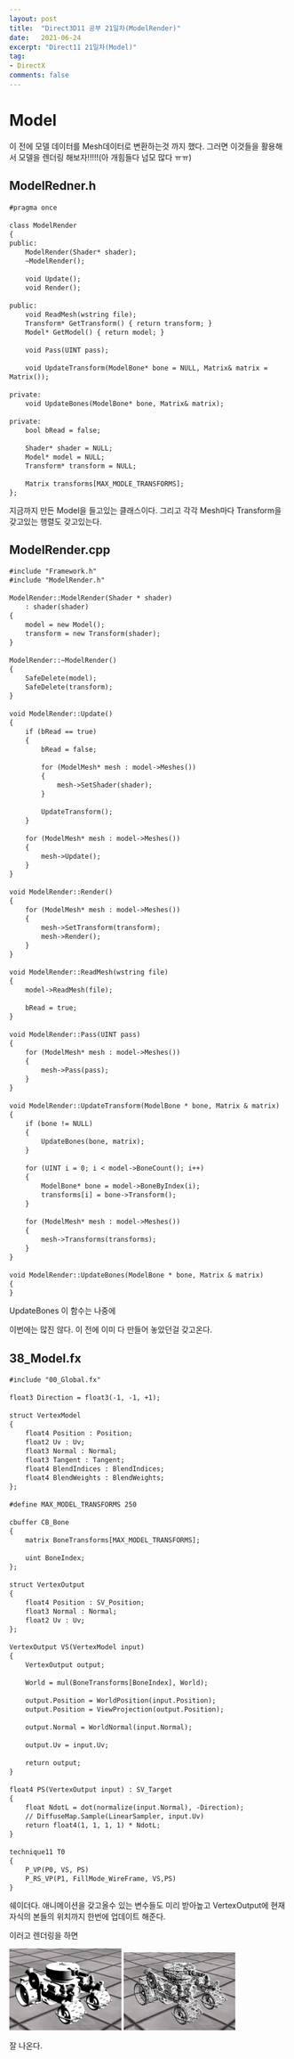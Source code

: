 ```yaml
---
layout: post
title:  "Direct3D11 공부 21일차(ModelRender)"
date:   2021-06-24
excerpt: "Direct11 21일차(Model)"
tag:
- DirectX
comments: false
---
```


# Model
이 전에 모델 데이터를 Mesh데이터로 변환하는것 까지 했다. 그러면 이것들을 활용해서 모델을 렌더링 해보자!!!!!(아 개힘들다 넘모 많다 ㅠㅠ)

## ModelRedner.h
```
#pragma once

class ModelRender
{
public:
	ModelRender(Shader* shader);	
	~ModelRender();

	void Update();
	void Render();

public:
	void ReadMesh(wstring file);
	Transform* GetTransform() { return transform; }
	Model* GetModel() { return model; }

	void Pass(UINT pass);

	void UpdateTransform(ModelBone* bone = NULL, Matrix& matrix = Matrix());

private:
	void UpdateBones(ModelBone* bone, Matrix& matrix);

private:
	bool bRead = false;

	Shader* shader = NULL;
	Model* model = NULL;
	Transform* transform = NULL;

	Matrix transforms[MAX_MODLE_TRANSFORMS];
};
```
지금까지 만든 Model을 들고있는 클래스이다. 그리고 각각 Mesh마다 Transform을 갖고있는 행렬도 갖고있는다.

## ModelRender.cpp
```
#include "Framework.h"
#include "ModelRender.h"

ModelRender::ModelRender(Shader * shader)
	: shader(shader)
{
	model = new Model();
	transform = new Transform(shader);
}

ModelRender::~ModelRender()
{
	SafeDelete(model);
	SafeDelete(transform);
}

void ModelRender::Update()
{
	if (bRead == true)
	{
		bRead = false;

		for (ModelMesh* mesh : model->Meshes())
		{
			mesh->SetShader(shader);
		}

		UpdateTransform();
	}

	for (ModelMesh* mesh : model->Meshes())
	{
		mesh->Update();
	}
}

void ModelRender::Render()
{
	for (ModelMesh* mesh : model->Meshes())
	{
		mesh->SetTransform(transform);
		mesh->Render();
	}
}

void ModelRender::ReadMesh(wstring file)
{
	model->ReadMesh(file);

	bRead = true;
}

void ModelRender::Pass(UINT pass)
{
	for (ModelMesh* mesh : model->Meshes())
	{
		mesh->Pass(pass);
	}
}

void ModelRender::UpdateTransform(ModelBone * bone, Matrix & matrix)
{
	if (bone != NULL)
	{
		UpdateBones(bone, matrix);
	}

	for (UINT i = 0; i < model->BoneCount(); i++)
	{
		ModelBone* bone = model->BoneByIndex(i);
		transforms[i] = bone->Transform();
	}

	for (ModelMesh* mesh : model->Meshes())
	{
		mesh->Transforms(transforms);
	}
}

void ModelRender::UpdateBones(ModelBone * bone, Matrix & matrix)
{
}
```
UpdateBones 이 함수는 나중에

이번에는 많진 않다. 이 전에 이미 다 만들어 놓았던걸 갖고온다.

## 38_Model.fx
```
#include "00_Global.fx"

float3 Direction = float3(-1, -1, +1);

struct VertexModel
{
    float4 Position : Position;
    float2 Uv : Uv;
    float3 Normal : Normal;
    float3 Tangent : Tangent;
    float4 BlendIndices : BlendIndices;
    float4 BlendWeights : BlendWeights;
};

#define MAX_MODEL_TRANSFORMS 250

cbuffer CB_Bone
{
    matrix BoneTransforms[MAX_MODEL_TRANSFORMS];
    
    uint BoneIndex;
};

struct VertexOutput
{
    float4 Position : SV_Position;
    float3 Normal : Normal;
    float2 Uv : Uv;
};

VertexOutput VS(VertexModel input)
{
	VertexOutput output;
    
    World = mul(BoneTransforms[BoneIndex], World);    

    output.Position = WorldPosition(input.Position);
    output.Position = ViewProjection(output.Position);    
	
    output.Normal = WorldNormal(input.Normal);
    
    output.Uv = input.Uv;
    
	return output;
}

float4 PS(VertexOutput input) : SV_Target
{
    float NdotL = dot(normalize(input.Normal), -Direction);
    // DiffuseMap.Sample(LinearSampler, input.Uv)
    return float4(1, 1, 1, 1) * NdotL;
}

technique11 T0
{
    P_VP(P0, VS, PS)
    P_RS_VP(P1, FillMode_WireFrame, VS,PS)
}
``` 
쉐이더다.
애니메이션을 갖고올수 있는 변수들도 미리 받아높고 VertexOutput에 현재 자식의 본들의 위치까지 한번에 업데이트 해준다.

이러고 렌더링을 하면

<img src = "../assets/img/project/d3dx/day21/tank.PNG" width="40%">

<img src = "../assets/img/project/d3dx/day21/tank_wire.PNG" width="40%">

잘 나온다.